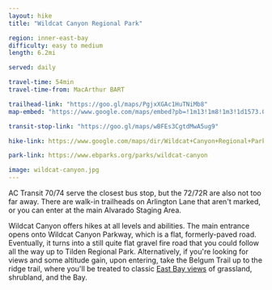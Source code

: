 ```yaml
---
layout: hike
title: "Wildcat Canyon Regional Park"

region: inner-east-bay
difficulty: easy to medium
length: 6.2mi

served: daily

travel-time: 54min
travel-time-from: MacArthur BART

trailhead-link: "https://goo.gl/maps/PgjxXGAc1HuTNiMb8"
map-embed: "https://www.google.com/maps/embed?pb=!1m13!1m8!1m3!1d1573.0009889228115!2d-122.3239681!3d37.9537398!3m2!1i1024!2i768!4f13.1!3m2!1m1!2zMzfCsDU3JzE0LjAiTiAxMjLCsDE5JzI3LjQiVw!5e0!3m2!1sen!2sus!4v1687410081231!5m2!1sen!2sus"

transit-stop-link: "https://goo.gl/maps/wBFEs3CgtdMwA5ug9"

hike-link: https://www.google.com/maps/dir/Wildcat+Canyon+Regional+Park,+5755+McBryde+Ave,+Richmond,+CA+94805/37.9486081,-122.2878241/37.9382516,-122.2982651/Wildcat+Canyon+Regional+Park,+McBryde+Avenue,+Richmond,+CA/@37.9438737,-122.3097234,3624m/data=!3m1!1e3!4m16!4m15!1m5!1m1!1s0x808579a359ab1f05:0x5322a17c7db812b2!2m2!1d-122.3224289!2d37.9515158!1m0!1m0!1m5!1m1!1s0x808579a359ab1f05:0x5322a17c7db812b2!2m2!1d-122.3224289!2d37.9515158!3e2

park-link: https://www.ebparks.org/parks/wildcat-canyon

image: wildcat-canyon.jpg
---
```


AC Transit 70/74 serve the closest bus stop, but the 72/72R are also not too far away. There are walk-in trailheads on Arlington Lane that aren't marked, or you can enter at the main Alvarado Staging Area.

Wildcat Canyon offers hikes at all levels and abilities. The main entrance opens onto Wildcat Canyon Parkway, which is a flat, formerly-paved road. Eventually, it turns into a still quite flat gravel fire road that you could follow all the way up to Tilden Regional Park. Alternatively, if you're looking for views and some altitude gain, upon entering, take the Belgum Trail up to the ridge trail, where you'll be treated to classic [East Bay views](https://www.google.com/maps/@37.9524943,-122.2950379,3a,75y,156.83h,87.98t/data=!3m8!1e1!3m6!1sAF1QipN26W1SNiWUbD3E_KZRU75msA44BSq3PS9LJoz1!2e10!3e11!6shttps:%2F%2Flh5.googleusercontent.com%2Fp%2FAF1QipN26W1SNiWUbD3E_KZRU75msA44BSq3PS9LJoz1%3Dw203-h100-k-no-pi-0-ya282.72617-ro0-fo100!7i11264!8i5632) of grassland, shrubland, and the Bay.
